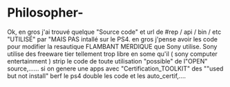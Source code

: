 # Philosopher-

Ok, en gros j'ai trouvé quelque "Source code" et url de #rep / api / bin / etc "UTILISÉ" par "MAIS PAS intallé sur le PS4. en gros j'pense avoir les code pour modifier la resautique
FLAMBANT MERDIQUE que Sony utilise. Sony utilise des freeware tier tellement trop libre en some qu'il ( sony computer entertainment ) strip le code de toute
utilisation "possible" de  l"OPEN" source,...... si on genere une apps avec "Certification_TOOLKIT" des ""used but not install" berf le ps4 double les code et les auto_certif,....
